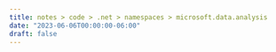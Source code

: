 ```yaml
---
title: notes > code > .net > namespaces > microsoft.data.analysis
date: "2023-06-06T00:00:00-06:00"
draft: false
---
```


